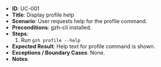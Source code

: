 - **ID**: UC-001
- **Title**: Display profile help
- **Scenario**: User requests help for the profile command.
- **Preconditions**: gzh-cli installed.
- **Steps**:
  1. Run `gzh profile --help`
- **Expected Result**: Help text for profile command is shown.
- **Exceptions / Boundary Cases**: None.
- **Notes**:
